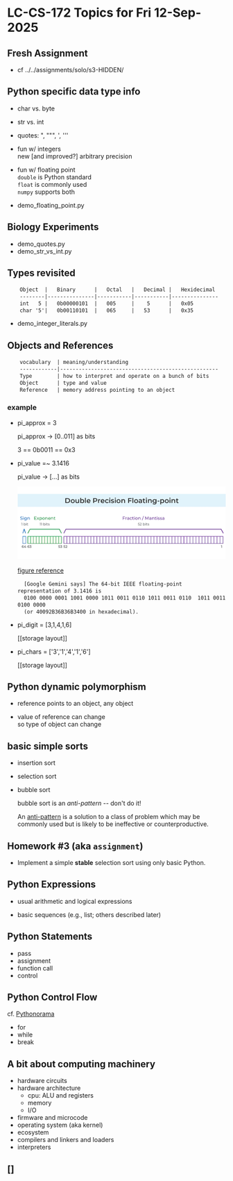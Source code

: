 # LC-CS-172 Topics for Fri 12-Sep-2025

## Fresh Assignment

* cf ../../assignments/solo/s3-HIDDEN/

## Python specific data type info

- char vs. byte

- str vs. int

- quotes: ", """, ', '''

- fun w/ integers  
  new [and improved?] arbitrary precision

- fun w/ floating point  
  `double` is Python standard  
  `float` is commonly used  
  `numpy` supports both

* demo_floating_point.py

## Biology Experiments

* demo_quotes.py
* demo_str_vs_int.py

## Types revisited

		Object	|	Binary		| 	Octal	| 	Decimal	| 	Hexidecimal
		--------|---------------|-----------|-----------|---------------
		int   5	|	0b00000101	|	005		|	 5		|	0x05		
		char '5'|	0b00110101	|	065		|	53		|	0x35

* demo_integer_literals.py

## Objects and References

		vocabulary  | meaning/understanding
		------------|---------------------------------------------------
		Type		| how to interpret and operate on a bunch of bits
		Object 		| type and value	
		Reference	| memory address pointing to an object

### example

* pi_approx = 3

	pi_approx -> [0..011] as bits

	3 == 0b0011 == 0x3

* pi_value =~ 3.1416

	pi_value -> [...] as bits

    ![IEEE 754 64-bit format](IEEE_64bit_floating_point.png)

    [figure reference](https://www.lorric.com/en/Articles/flowmeter-technology/flowmeter-technology/floating-point)

		[Google Gemini says] The 64-bit IEEE floating-point representation of 3.1416 is
		0100 0000 0001 1001 0000 1011 0011 0110 1011 0011 0110  1011 0011 0100 0000
		(or 40092B36B36B3400 in hexadecimal).

* pi_digit = [3,1,4,1,6]

    [[storage layout]]

* pi_chars = ['3','1','4','1','6']

    [[storage layout]]

## Python dynamic polymorphism

* reference points to an object, any object

* value of reference can change  
  so type of object can change

## basic simple sorts

* insertion sort

* selection sort

* bubble sort

  bubble sort is an *anti-pattern* -- don't do it!

    An [anti-pattern](https://en.wikipedia.org/wiki/Anti-pattern) is a
    solution to a class of problem which may be commonly used but is
    likely to be ineffective or counterproductive.

## Homework #3 (aka `assignment`)

* Implement a simple **stable** selection sort using only basic Python.

## Python Expressions

* usual arithmetic and logical expressions

* basic sequences (e.g., list; others described later)

## Python Statements

* pass
* assignment
* function call
* control

## Python Control Flow

cf. [Pythonorama](https://github.com/alainkaegi/pythonorama/blob/main/control_structures/loops.md)

* for
* while
* break

## A bit about computing machinery

* hardware circuits
* hardware architecture
  - cpu: ALU and registers
  - memory
  - I/O
* firmware and microcode
* operating system (aka kernel)
* ecosystem
* compilers and linkers and loaders
* interpreters

## []
